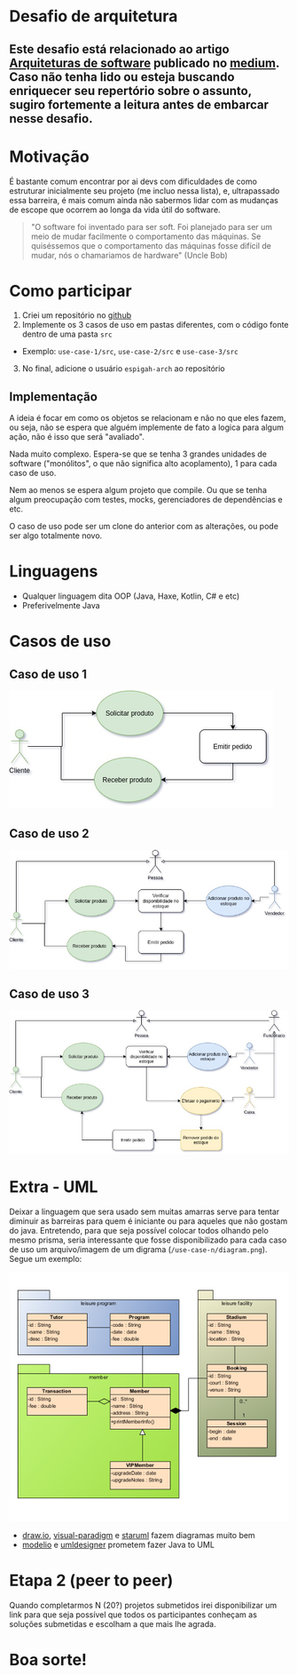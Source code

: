# Desafio de arquitetura


## Este desafio está relacionado ao artigo [Arquiteturas de software](https://medium.com/p/a4c55749a7eb/edit) publicado no [medium](https://medium.com/). Caso não tenha lido ou esteja buscando enriquecer seu repertório sobre o assunto, sugiro fortemente a leitura antes de embarcar nesse desafio.


# Motivação

É bastante comum encontrar por ai devs com dificuldades de como estruturar inicialmente seu projeto (me incluo nessa lista), e, ultrapassado essa barreira, é mais comum ainda não sabermos lidar com as mudanças de escope que ocorrem ao longa da vida útil do software.

> "O software foi inventado para ser soft. Foi planejado para ser um meio de mudar facilmente o comportamento das máquinas. Se quiséssemos que o comportamento das máquinas fosse difícil de mudar, nós o chamariamos de hardware" (Uncle Bob)


# Como participar

1. Criei um repositório no [github](https://github.com/)
2. Implemente os 3 casos de uso em pastas diferentes, com o código fonte dentro de uma pasta `src`
*  Exemplo: `use-case-1/src`, `use-case-2/src` e `use-case-3/src`  
3. No final, adicione o usuário `espigah-arch` ao repositório

## Implementação

A ideia é focar em como os objetos se relacionam e não no que eles fazem, ou seja, não se espera que alguém implemente de fato a logica para algum ação, não é isso que será "avaliado".

Nada muito complexo. Espera-se que se tenha 3 grandes unidades de software ("monólitos", o que não significa alto acoplamento), 1 para cada caso de uso.

Nem ao menos se espera algum projeto que compile. Ou que se tenha algum preocupação com testes, mocks, gerenciadores de dependências e etc.

O caso de uso pode ser um clone do anterior com as alterações, ou pode ser algo totalmente novo.


# Linguagens 

* Qualquer linguagem dita OOP (Java, Haxe, Kotlin, C# e etc)
* Preferivelmente Java

# Casos de uso

## Caso de uso 1

![Caso de uso 1](docs/use_case_1.jpg)

## Caso de uso 2

![Caso de uso 2](docs/use_case_2.jpg)

## Caso de uso 3

![Caso de uso 3](docs/use_case_3.jpg)


# Extra - UML

Deixar a linguagem que sera usado sem muitas amarras serve para tentar diminuir as barreiras para quem é iniciante ou para aqueles que não gostam do java.
Entretendo, para que seja possível colocar todos olhando pelo mesmo prisma, seria interessante que fosse disponibilizado para cada caso de uso um arquivo/imagem de um digrama (`/use-case-n/diagram.png`). Segue um exemplo: 

![Class Diagram Sample](docs/Class-Diagram-Sample.png)


* [draw.io](https://app.diagrams.net/), [visual-paradigm](https://www.visual-paradigm.com/) e [staruml](https://staruml.io/) fazem diagramas muito bem
* [modelio](https://www.modelio.org/) e [umldesigner](http://www.umldesigner.org/ref-doc/umlgen.html#:~:text=for%20your%20code.-,Java%20to%20UML,to%20generate%20the%20UML%20model.&text=Activity%20Generation%20%3A,tool%20generates%20no%20activity%20diagrams) prometem fazer Java to UML
# Etapa 2 (peer to peer)

Quando completarmos N (20?) projetos submetidos irei disponibilizar um link para que seja possível que todos os participantes conheçam as soluções submetidas e escolham a que mais lhe agrada.

# Boa sorte!